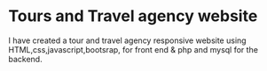 # Tours and Travel agency website

 I have created a tour and travel agency responsive 
  website using HTML,css,javascript,bootsrap,
  for front end & php and mysql for the backend.
